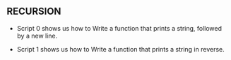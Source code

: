 ## RECURSION 


* Script 0 shows us how to Write a function that prints a string, followed by a new line.

* Script 1 shows us how to Write a function that prints a string in reverse.
